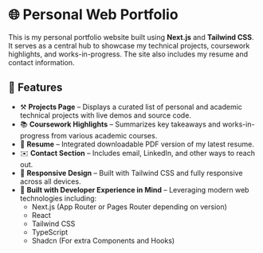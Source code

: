 # 🌐 Personal Web Portfolio

This is my personal portfolio website built using **Next.js** and **Tailwind CSS**. It serves as a central hub to showcase my technical projects, coursework highlights, and works-in-progress. The site also includes my resume and contact information.

## 🚀 Features

- ⚒️ **Projects Page** – Displays a curated list of personal and academic technical projects with live demos and source code.
- 📚 **Coursework Highlights** – Summarizes key takeaways and works-in-progress from various academic courses.
- 📝 **Resume** – Integrated downloadable PDF version of my latest resume.
- ✉️ **Contact Section** – Includes email, LinkedIn, and other ways to reach out.
- 🌙 **Responsive Design** – Built with Tailwind CSS and fully responsive across all devices.
- 🧠 **Built with Developer Experience in Mind** – Leveraging modern web technologies including:
  - Next.js (App Router or Pages Router depending on version)
  - React
  - Tailwind CSS
  - TypeScript
  - Shadcn (For extra Components and Hooks)


